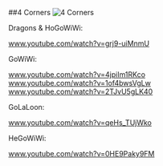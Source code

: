 ##4 Corners
![4 Corners](http://www.gadihh.com/uploads/4/6/9/1/46913929/1443292450.png)

Dragons & HoGoWiWi:

www.youtube.com/watch?v=grj9-uiMnmU

GoWiWi:

www.youtube.com/watch?v=4jpiIm1RKco  
www.youtube.com/watch?v=1of4bwsVgLw  
www.youtube.com/watch?v=2TJvU5gLK40  

GoLaLoon:

www.youtube.com/watch?v=qeHs_TUjWko

HeGoWiWi:

www.youtube.com/watch?v=0HE9Paky9FM
